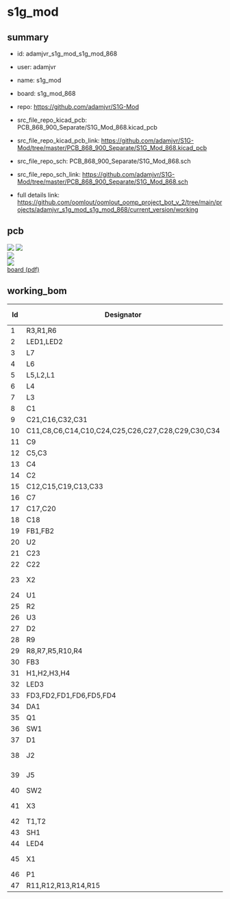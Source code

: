 # s1g_mod
 
## summary 
* id: adamjvr_s1g_mod_s1g_mod_868
* user: adamjvr
* name: s1g_mod
* board: s1g_mod_868
* repo: https://github.com/adamjvr/S1G-Mod
* src_file_repo_kicad_pcb: PCB_868_900_Separate/S1G_Mod_868.kicad_pcb
* src_file_repo_kicad_pcb_link: https://github.com/adamjvr/S1G-Mod/tree/master/PCB_868_900_Separate/S1G_Mod_868.kicad_pcb


* src_file_repo_sch: PCB_868_900_Separate/S1G_Mod_868.sch
* src_file_repo_sch_link: https://github.com/adamjvr/S1G-Mod/tree/master/PCB_868_900_Separate/S1G_Mod_868.sch
* full details link: https://github.com/oomlout/oomlout_oomp_project_bot_v_2/tree/main/projects/adamjvr_s1g_mod_s1g_mod_868/current_version/working  



## pcb  
![](working_3d_600.png) 
![](working_3d_front_600.png)  
![](working_3d_back_600.png)  
![](working_600.png)  
[board (pdf)](working.pdf)  

## working_bom
| Id | Designator | Footprint | Quantity | Designation | Supplier and ref |  | None | 
| --- | --- | --- | --- | --- | --- | --- | --- | 
| 1 | R3,R1,R6 | R0402 | 3 | RC1005F103CS |  |  | [''] | 
| 2 | LED1,LED2 | LED0603 | 2 | LTST-C193TBKT-5A |  |  | [''] | 
| 3 | L7 | L0402 | 1 | 0402CS-47NXJL |  |  | [''] | 
| 4 | L6 | L0402 | 1 | 0402CS-1N8XJL |  |  | [''] | 
| 5 | L5,L2,L1 | L0402 | 3 | 0402CS-12NXJL |  |  | [''] | 
| 6 | L4 | L0402 | 1 | 0402CS-6N2XJL |  |  | [''] | 
| 7 | L3 | L0402 | 1 | 0402CS-24NXJL |  |  | [''] | 
| 8 | C1 | C0603 | 1 | CL10A106KQ8NNNC |  |  | [''] | 
| 9 | C21,C16,C32,C31 | C0402 | 4 | GRM0225C1E8R0WA03L |  |  | [''] | 
| 10 | C11,C8,C6,C14,C10,C24,C25,C26,C27,C28,C29,C30,C34 | C0402 | 13 | CL05B104JP5NNNC |  |  | [''] | 
| 11 | C9 | C0402 | 1 | CBR04C470F3GAC |  |  | [''] | 
| 12 | C5,C3 | C0402 | 2 | GJM1555C1H2R2WB01D |  |  | [''] | 
| 13 | C4 | C0402 | 1 | GRM1555C1H101GA01D |  |  | [''] | 
| 14 | C2 | C0402 | 1 | CBR04C560F1GAC |  |  | [''] | 
| 15 | C12,C15,C19,C13,C33 | C0402 | 5 | CL10B224JO8NNNC |  |  | [''] | 
| 16 | C7 | C0402 | 1 | GJM1555C1H1R0BB01D |  |  | [''] | 
| 17 | C17,C20 | C0402 | 2 | CL05C090CB5NNNC |  |  | [''] | 
| 18 | C18 | C0402 | 1 | GRM155R71H152KA01D |  |  | [''] | 
| 19 | FB1,FB2 | BLM15HG601SN1D | 2 | BLM15HG601SN1D |  |  | [''] | 
| 20 | U2 | ADF7023BCPZ | 1 | ADF7023BCPZ |  |  | [''] | 
| 21 | C23 | C0402 | 1 | GRM1555C1E1R2BA01D |  |  | [''] | 
| 22 | C22 | C0402 | 1 | GRM1555C2A2R7CA01D |  |  | [''] | 
| 23 | X2 | ABM11-140-26.000MHZ-T3 | 1 | ABM11-140-26.000MHZ-T3 |  |  | [''] | 
| 24 | U1 | AP7361-33FGE-7 | 1 | AP7361-33FGE-7 |  |  | [''] | 
| 25 | R2 | R0402 | 1 | ERA-2AEB363X |  |  | [''] | 
| 26 | U3 | STM32L052C8T6 | 1 | STM32L052C8T6 |  |  | [''] | 
| 27 | D2 | RSB39VTE-17 | 1 | RSB39VTE-17 |  |  | [''] | 
| 28 | R9 | R0402 | 1 | RC1005J473CS |  |  | [''] | 
| 29 | R8,R7,R5,R10,R4 | R0402 | 5 | RC1005F102CS |  |  | [''] | 
| 30 | FB3 | MI0603K300R-10 | 1 | MI0603K300R-10 |  |  | [''] | 
| 31 | H1,H2,H3,H4 | M2.5_HOLE | 4 | M2.5_Hole |  |  | [''] | 
| 32 | LED3 | LED0603 | 1 | LTST-C191KGKT |  |  | [''] | 
| 33 | FD3,FD2,FD1,FD6,FD5,FD4 | FIDUCIAL | 6 | FIDUCIAL |  |  | [''] | 
| 34 | DA1 | ESDA6V1BC6 | 1 | ESDA6V1BC6 |  |  | [''] | 
| 35 | Q1 | DMG2307L-7 | 1 | DMG2307L-7 |  |  | [''] | 
| 36 | SW1 | CUS-12TB | 1 | CUS-12TB |  |  | [''] | 
| 37 | D1 | BAT20JFILM | 1 | BAT20JFILM |  |  | [''] | 
| 38 | J2 | 20021121-00010C4LF | 1 | 20021121-00010C4LF |  |  | [''] | 
| 39 | J5 | 0475890001 | 1 | 0475890001-MicroUSBPort |  |  | [''] | 
| 40 | SW2 | B3U-1000P | 1 | B3U-1000P |  |  | [''] | 
| 41 | X3 | ABM10-166-12.000MHZ-T3 | 1 | ABM10-166-12.000MHZ-T3 |  |  | [''] | 
| 42 | T1,T2 | 0732511150 | 2 | 0732511150 |  |  | [''] | 
| 43 | SH1 | 36103205 | 1 | 36103205 |  |  | [''] | 
| 44 | LED4 | LED0603 | 1 | LTST-C193KRKT-5A |  |  | [''] | 
| 45 | X1 | ABS05-32.768KHZ-9-T | 1 | ABS05-32.768KHZ-9-T |  |  | [''] | 
| 46 | P1 | 61301621121 | 1 | 61301621121 |  |  | [''] | 
| 47 | R11,R12,R13,R14,R15 | R0402 | 5 | TNPW0402100RBEED |  |  | [''] | 




